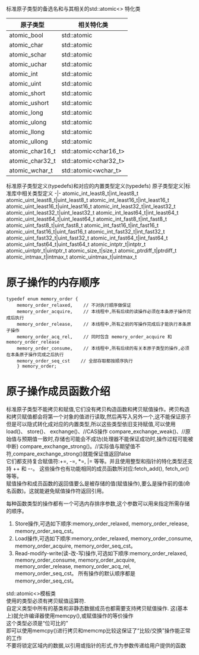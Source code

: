 标准原子类型的备选名和与其相关的std::atomic<>	特化类

原子类型|相关特化类
--|--
atomic_bool|std::atomic<bool>
atomic_char|std::atomic<char>
atomic_schar|std::atomic<signed	char>
atomic_uchar|std::atomic<unsigned	char>
atomic_int|std::atomic<int>
atomic_uint|std::atomic<unsigned>
atomic_short|std::atomic<short>
atomic_ushort|std::atomic<unsigned	short>
atomic_long|std::atomic<long>
atomic_ulong|std::atomic<unsigned	long>
atomic_llong|std::atomic<long	long>
atomic_ullong|std::atomic<unsigned	long	long>
atomic_char16_t|std::atomic<char16_t>
atomic_char32_t|std::atomic<char32_t>
atomic_wchar_t|std::atomic<wchar_t>

标准原子类型定义(typedefs)和对应的内置类型定义(typedefs)
原子类型定义|标准库中相关类型定义
-|-
atomic_int_least8_t|int_least8_t
atomic_uint_least8_t|uint_least8_t
atomic_int_least16_t|int_least16_t
atomic_uint_least16_t|uint_least16_t
atomic_int_least32_t|int_least32_t
atomic_uint_least32_t|uint_least32_t
atomic_int_least64_t|int_least64_t
atomic_uint_least64_t|uint_least64_t
atomic_int_fast8_t|int_fast8_t
atomic_uint_fast8_t|uint_fast8_t
atomic_int_fast16_t|int_fast16_t
atomic_uint_fast16_t|uint_fast16_t
atomic_int_fast32_t|int_fast32_t
atomic_uint_fast32_t|uint_fast32_t
atomic_int_fast64_t|int_fast64_t
atomic_uint_fast64_t|uint_fast64_t
atomic_intptr_t|intptr_t
atomic_uintptr_t|uintptr_t
atomic_size_t|size_t
atomic_ptrdiff_t|ptrdiff_t
atomic_intmax_t|intmax_t
atomic_uintmax_t|uintmax_t

# 原子操作的内存顺序 #  

    typedef enum memory_order {
        memory_order_relaxed,    // 不对执行顺序做保证
        memory_order_acquire,    // 本线程中,所有后续的读操作必须在本条原子操作完成后执行
        memory_order_release,    // 本线程中,所有之前的写操作完成后才能执行本条原子操作
        memory_order_acq_rel,    // 同时包含 memory_order_acquire 和 memory_order_release
        memory_order_consume,    // 本线程中,所有后续的有关本原子类型的操作,必须在本条原子操作完成之后执行
        memory_order_seq_cst    // 全部存取都按顺序执行
        } memory_order;

# 原子操作成员函数介绍 #
标准原子类型不能拷贝和赋值,它们没有拷贝构造函数和拷贝赋值操作。拷贝构造和拷贝赋值都会将第一个对象的值进行读取,然后再写入另外一个,这不能保证原子   
但是可以隐式转化成对应的内置类型,所以这些类型依旧支持赋值,可以使用
load()、
store()、
exchange()、//CAS操作
compare_exchange_weak()、//原始值与预期值一致时,存储也可能会不成功(处理器不能保证成功时,操作过程可能被中断)
compare_exchange_strong()。//实际值与期望值不符,compare_exchange_strong()就能保证值返回false  
它们都支持复合赋值符:+=,	-=,	\*=,	|=	等等。并且使用整型和指针的特化类型还支持	++	和 --。
这些操作也有功能相同的成员函数所对应:fetch_add(),	fetch_or()等等。  
赋值操作和成员函数的返回值要么是被存储的值(赋值操作),要么是操作前的值(命名函数)。这就能避免赋值操作符返回引用。  

每种函数类型的操作都有一个可选内存排序参数,这个参数可以用来指定所需存储的顺序。
1.	 Store操作,可选如下顺序:memory_order_relaxed,	memory_order_release,
memory_order_seq_cst。
2.	 Load操作,可选如下顺序:memory_order_relaxed,	memory_order_consume,
memory_order_acquire,	memory_order_seq_cst。
3.	 Read-modify-write(读-改-写)操作,可选如下顺序:memory_order_relaxed,
memory_order_consume,	memory_order_acquire,	memory_order_release,
memory_order_acq_rel,	memory_order_seq_cst。
所有操作的默认顺序都是memory_order_seq_cst。

std::atomic<>模板类  
使用的类型必须有拷贝赋值运算符.  
自定义类型中所有的基类和非静态数据成员也都需要支持拷贝赋值操作.
这(基本上)就允许编译器使用memcpy(),或赋值操作的等价操作  
这个类型必须是“位可比的”  
即可以使用memcpy()进行拷贝和memcmp比较这保证了“比较/交换”操作能正常的工作  
不要将锁定区域内的数据,以引用或指针的形式,作为参数传递给用户提供的函数  



